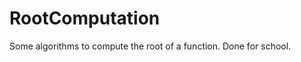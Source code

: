RootComputation
===============

Some algorithms to compute the root of a function.
Done for school.
